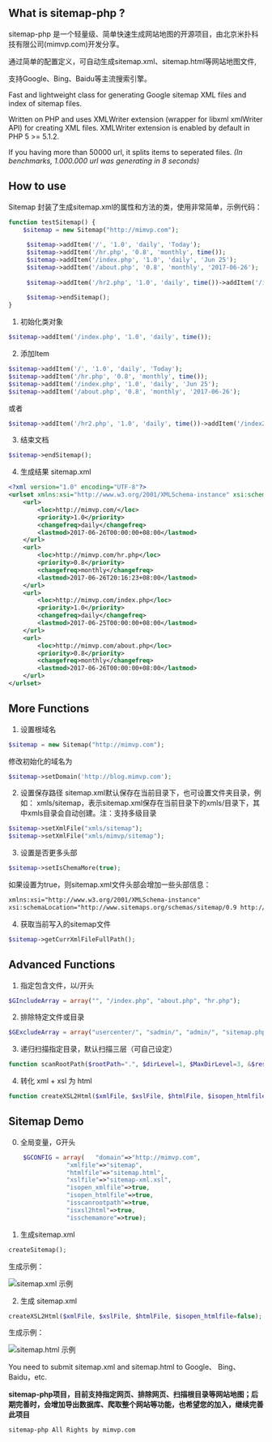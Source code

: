 
What is sitemap-php ?
----------

sitemap-php 是一个轻量级、简单快速生成网站地图的开源项目，由北京米扑科技有限公司(mimvp.com)开发分享。

通过简单的配置定义，可自动生成sitemap.xml、sitemap.html等网站地图文件,

支持Google、Bing、Baidu等主流搜索引擎。

Fast and lightweight class for generating Google sitemap XML files and index of sitemap files. 

Written on PHP and uses XMLWriter extension (wrapper for libxml xmlWriter API) for creating XML files. XMLWriter extension is enabled by default in PHP 5 >= 5.1.2. 

If you having more than 50000 url, it splits items to seperated files. _(In benchmarks, 1.000.000 url was generating in 8 seconds)_


How to use
----------

Sitemap 封装了生成sitemap.xml的属性和方法的类，使用非常简单，示例代码：

```php
function testSitemap() {
	$sitemap = new Sitemap("http://mimvp.com");
	
	 $sitemap->addItem('/', '1.0', 'daily', 'Today');
	 $sitemap->addItem('/hr.php', '0.8', 'monthly', time());
	 $sitemap->addItem('/index.php', '1.0', 'daily', 'Jun 25');
	 $sitemap->addItem('/about.php', '0.8', 'monthly', '2017-06-26');
	 
	 $sitemap->addItem('/hr2.php', '1.0', 'daily', time())->addItem('/index2.php', '1.0', 'daily', 'Today')->addItem('/about2.php', '0.8', 'monthly', 'Jun 25');
	 
	 $sitemap->endSitemap();
}
```

1. 初始化类对象

```php
$sitemap->addItem('/index.php', '1.0', 'daily', time());
```

2. 添加Item

```php
$sitemap->addItem('/', '1.0', 'daily', 'Today');
$sitemap->addItem('/hr.php', '0.8', 'monthly', time());
$sitemap->addItem('/index.php', '1.0', 'daily', 'Jun 25');
$sitemap->addItem('/about.php', '0.8', 'monthly', '2017-06-26');
```

或者

```php
$sitemap->addItem('/hr2.php', '1.0', 'daily', time())->addItem('/index2.php', '1.0', 'daily', 'Today')->addItem('/about2.php', '0.8', 'monthly', 'Jun 25');
```

3. 结束文档

```php
$sitemap->endSitemap();
```
	
4. 生成结果 sitemap.xml

```xml
<?xml version="1.0" encoding="UTF-8"?>
<urlset xmlns:xsi="http://www.w3.org/2001/XMLSchema-instance" xsi:schemaLocation="http://www.sitemaps.org/schemas/sitemap/0.9 http://www.sitemaps.org/schemas/sitemap/0.9/sitemap.xsd" xmlns="http://www.sitemaps.org/schemas/sitemap/0.9">
	<url>
		<loc>http://mimvp.com/</loc>
		<priority>1.0</priority>
		<changefreq>daily</changefreq>
		<lastmod>2017-06-26T00:00:00+08:00</lastmod>
	</url>
	<url>
		<loc>http://mimvp.com/hr.php</loc>
		<priority>0.8</priority>
		<changefreq>monthly</changefreq>
		<lastmod>2017-06-26T20:16:23+08:00</lastmod>
	</url>
	<url>
		<loc>http://mimvp.com/index.php</loc>
		<priority>1.0</priority>
		<changefreq>daily</changefreq>
		<lastmod>2017-06-25T00:00:00+08:00</lastmod>
	</url>
	<url>
		<loc>http://mimvp.com/about.php</loc>
		<priority>0.8</priority>
		<changefreq>monthly</changefreq>
		<lastmod>2017-06-26T00:00:00+08:00</lastmod>
	</url>
</urlset>
```


More Functions
----------

1. 设置根域名

```php
$sitemap = new Sitemap("http://mimvp.com");
```

修改初始化的域名为

```php
$sitemap->setDomain('http://blog.mimvp.com');
```	
	
2. 设置保存路径
sitemap.xml默认保存在当前目录下，也可设置文件夹目录，例如： xmls/sitemap，表示sitemap.xml保存在当前目录下的xmls/目录下，其中xmls目录会自动创建。注：支持多级目录

```php
$sitemap->setXmlFile("xmls/sitemap");
$sitemap->setXmlFile("xmls/mimvp/sitemap");
```
	
3. 设置是否更多头部

```php
$sitemap->setIsChemaMore(true);
```

如果设置为true，则sitemap.xml文件头部会增加一些头部信息：

```xml
xmlns:xsi="http://www.w3.org/2001/XMLSchema-instance" 	
xsi:schemaLocation="http://www.sitemaps.org/schemas/sitemap/0.9 http://www.sitemaps.org/schemas/sitemap/0.9/sitemap.xsd" 
```
	
4. 获取当前写入的sitemap文件

```php
$sitemap->getCurrXmlFileFullPath();
```
	

Advanced Functions
----------

1. 指定包含文件，以/开头

```php
$GIncludeArray = array("", "/index.php", "about.php", "hr.php");
```

2. 排除特定文件或目录

```php
$GExcludeArray = array("usercenter/", "sadmin/", "admin/", "sitemap.php");
```

3. 递归扫描指定目录，默认扫描三层（可自己设定）

```php
function scanRootPath($rootPath=".", $dirLevel=1, $MaxDirLevel=3, &$resArray=array())
```

4. 转化 xml + xsl 为 html 

```php
function createXSL2Html($xmlFile, $xslFile, $htmlFile, $isopen_htmlfile=false) 
```


Sitemap Demo
----------

0. 全局变量，G开头

```php
	$GCONFIG = array(	"domain"=>"http://mimvp.com",
				"xmlfile"=>"sitemap",
				"htmlfile"=>"sitemap.html",
				"xslfile"=>"sitemap-xml.xsl",
				"isopen_xmlfile"=>true,
				"isopen_htmlfile"=>true,
				"isscanrootpath"=>true,
				"isxsl2html"=>true,
				"isschemamore"=>true);
```

1. 生成sitemap.xml

```php		
createSitemap();
```

生成示例：

![sitemap.xml 示例](https://github.com/mimvp/sitemap-php/blob/master/mimvp-sitemap-xml.png)




2. 生成 sitemap.xml

```php
createXSL2Html($xmlFile, $xslFile, $htmlFile, $isopen_htmlfile=false);
```

生成示例：

![sitemap.html 示例](https://github.com/mimvp/sitemap-php/blob/master/mimvp-sitemap-html.png)
	
	
You need to submit sitemap.xml and sitemap.html to Google、 Bing、 Baidu，etc.


**sitemap-php项目，目前支持指定网页、排除网页、扫描根目录等网站地图；后期完善时，会增加导出数据库、爬取整个网站等功能，也希望您的加入，继续完善此项目**

	sitemap-php All Rights by mimvp.com


